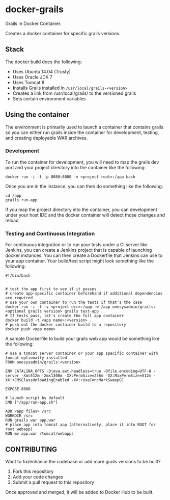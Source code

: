 docker-grails
=============

Grails in Docker Container.

Creates a docker container for specific grails versions.

## Stack

The docker build does the following:

* Uses Ubuntu 14.04 (Trusty)
* Uses Oracle JDK 7
* Uses Tomcat 8
* Installs Grails installed in `/usr/local/grails-<version>`
* Creates a link from /usr/local/grails/ to the versioned grails
* Sets certain environment variables

## Using the container

The environment is primarily used to launch a container that contains grails so you can either run grails inside the container for development, testing, and creating deployable WAR archives.

### Development

To run the container for development, you will need to map the grails dev port and your project directory into the container like the following:

`docker run -i -t -p 8080:8080 -v <project root>:/app bash`

Once you are in the instance, you can then do something like the following:

```
cd /app
grails run-app
```

If you map the project directory into the container, you can development under your host IDE and the docker container will detect those changes and reload

### Testing and Continuous Integration

For continuous integration or to run your tests under a CI server like Jenkins, you can create a Jenkins project that is capable of launching docker instances.  You can then create a Dockerfile that Jenkins can use to your app container.  Your build/test script might look something like the following:

```
#!/bin/bash


# test the app first to see if it passes
# create app-specific container beforehand if additional dependencies are required
# use your own container to run the tests if that's the case
docker run -i -t -v <project dir>:/app -w /app onesysadmin/grails:<optional grails version> grails test-app
# If tests pass, let's create the full app container
docker build -t <app name>:<version> .
# push out the docker container build to a repository
docker push <app name>
```

A sample Dockerfile to build your grails web app would be something like the following:

```
# use a tomcat server container or your app specific container with tomcat optionally installed
FROM onesysadmin/grails:<version>

ENV CATALINA_OPTS -Djava.awt.headless=true -Dfile.encoding=UTF-8 -server -Xms512m -Xmx1300m -XX:PermSize=256m -XX:MaxPermSize=512m -XX:+CMSClassUnloadingEnabled -XX:+UseConcMarkSweepGC

EXPOSE 8080

# launch script by default
CMD ["/app/run-app.sh"]

ADD <app files> /src
WORKDIR /src
RUN grails war app.war
# place app into tomcat app (alternatively, place it into ROOT for root webapp)
RUN mv app.war /tomcat/webapps
```

## CONTRIBUTING

Want to fix/enhance the codebase or add more grails versions to be built?  

1. Fork this repository
2. Add your code changes
3. Submit a pull request to this repository

Once approved and merged, it will be added to Docker Hub to be built.
